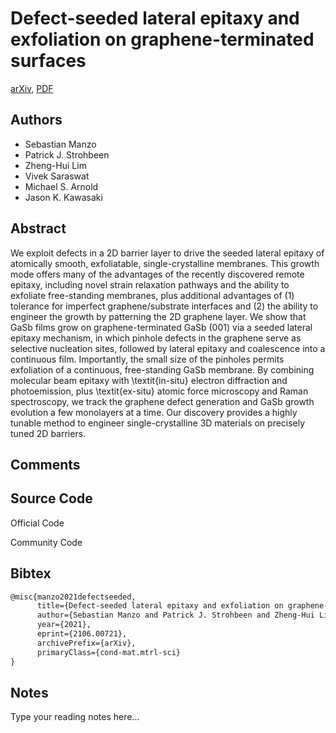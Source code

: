 
# Defect-seeded lateral epitaxy and exfoliation on graphene-terminated surfaces

[arXiv](https://arxiv.org/abs/2106.0721), [PDF](https://arxiv.org/pdf/2106.0721.pdf)

## Authors

- Sebastian Manzo
- Patrick J. Strohbeen
- Zheng-Hui Lim
- Vivek Saraswat
- Michael S. Arnold
- Jason K. Kawasaki

## Abstract

We exploit defects in a 2D barrier layer to drive the seeded lateral epitaxy of atomically smooth, exfoliatable, single-crystalline membranes. This growth mode offers many of the advantages of the recently discovered remote epitaxy, including novel strain relaxation pathways and the ability to exfoliate free-standing membranes, plus additional advantages of (1) tolerance for imperfect graphene/substrate interfaces and (2) the ability to engineer the growth by patterning the 2D graphene layer. We show that GaSb films grow on graphene-terminated GaSb (001) via a seeded lateral epitaxy mechanism, in which pinhole defects in the graphene serve as selective nucleation sites, followed by lateral epitaxy and coalescence into a continuous film. Importantly, the small size of the pinholes permits exfoliation of a continuous, free-standing GaSb membrane. By combining molecular beam epitaxy with \textit{in-situ} electron diffraction and photoemission, plus \textit{ex-situ} atomic force microscopy and Raman spectroscopy, we track the graphene defect generation and GaSb growth evolution a few monolayers at a time. Our discovery provides a highly tunable method to engineer single-crystalline 3D materials on precisely tuned 2D barriers.

## Comments



## Source Code

Official Code



Community Code



## Bibtex

```tex
@misc{manzo2021defectseeded,
      title={Defect-seeded lateral epitaxy and exfoliation on graphene-terminated surfaces}, 
      author={Sebastian Manzo and Patrick J. Strohbeen and Zheng-Hui Lim and Vivek Saraswat and Michael S. Arnold and Jason K. Kawasaki},
      year={2021},
      eprint={2106.00721},
      archivePrefix={arXiv},
      primaryClass={cond-mat.mtrl-sci}
}
```

## Notes

Type your reading notes here...

